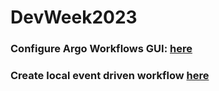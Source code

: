 # DevWeek2023

### Configure Argo Workflows GUI: [here](https://github.com/luboganchev/DevWeek2023/blob/main/configure-argo-workflows-gui.md)
### Create local event driven workflow [here](https://github.com/luboganchev/DevWeek2023/blob/main/create-local-event-driven-workflow.md)
